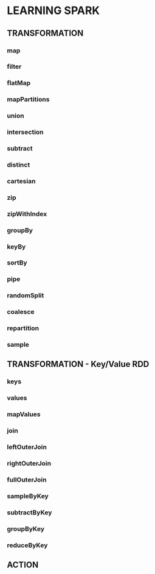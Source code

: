 # LEARNING SPARK
## TRANSFORMATION
### map
### filter
### flatMap
### mapPartitions
### union
### intersection
### subtract
### distinct
### cartesian
### zip
### zipWithIndex
### groupBy
### keyBy
### sortBy
### pipe
### randomSplit
### coalesce
### repartition
### sample
## TRANSFORMATION - Key/Value RDD
### keys
### values
### mapValues
### join
### leftOuterJoin
### rightOuterJoin
### fullOuterJoin
### sampleByKey
### subtractByKey
### groupByKey
### reduceByKey
## ACTION 

